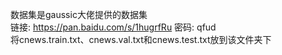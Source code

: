 数据集是gaussic大佬提供的数据集<br />
链接: https://pan.baidu.com/s/1hugrfRu 密码: qfud  <br />
将cnews.train.txt、cnews.val.txt和cnews.test.txt放到该文件夹下